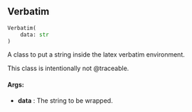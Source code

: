 ## Verbatim
```python
Verbatim(
	data: str
)
```
A class to put a string inside the latex verbatim environment.

This class is intentionally not @traceable.


#### Args:

* **data** :  The string to be wrapped.
